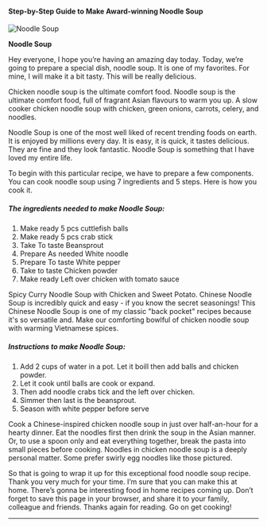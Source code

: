             

#### Step-by-Step Guide to Make Award-winning Noodle Soup

![Noodle Soup](https://img-global.cpcdn.com/recipes/b13e9d02deaae774/751x532cq70/noodle-soup-recipe-main-photo.jpg)

**Noodle Soup**

Hey everyone, I hope you’re having an amazing day today. Today, we’re going to prepare a special dish, noodle soup. It is one of my favorites. For mine, I will make it a bit tasty. This will be really delicious.

Chicken noodle soup is the ultimate comfort food. Noodle soup is the ultimate comfort food, full of fragrant Asian flavours to warm you up. A slow cooker chicken noodle soup with chicken, green onions, carrots, celery, and noodles.

Noodle Soup is one of the most well liked of recent trending foods on earth. It is enjoyed by millions every day. It is easy, it is quick, it tastes delicious. They are fine and they look fantastic. Noodle Soup is something that I have loved my entire life.

To begin with this particular recipe, we have to prepare a few components. You can cook noodle soup using 7 ingredients and 5 steps. Here is how you cook it.

##### The ingredients needed to make Noodle Soup:

1.  Make ready 5 pcs cuttlefish balls
2.  Make ready 5 pcs crab stick
3.  Take To taste Beansprout
4.  Prepare As needed White noodle
5.  Prepare To taste White pepper
6.  Take to taste Chicken powder
7.  Make ready Left over chicken with tomato sauce

Spicy Curry Noodle Soup with Chicken and Sweet Potato. Chinese Noodle Soup is incredibly quick and easy - if you know the secret seasonings! This Chinese Noodle Soup is one of my classic "back pocket" recipes because it's so versatile and. Make our comforting bowlful of chicken noodle soup with warming Vietnamese spices.

##### Instructions to make Noodle Soup:

1.  Add 2 cups of water in a pot. Let it boill then add balls and chicken powder.
2.  Let it cook until balls are cook or expand.
3.  Then add noodle crabs tick and the left over chicken.
4.  Simmer then last is the beansprout.
5.  Season with white pepper before serve

Cook a Chinese-inspired chicken noodle soup in just over half-an-hour for a hearty dinner. Eat the noodles first then drink the soup in the Asian manner. Or, to use a spoon only and eat everything together, break the pasta into small pieces before cooking. Noodles in chicken noodle soup is a deeply personal matter. Some prefer swirly egg noodles like those pictured.

So that is going to wrap it up for this exceptional food noodle soup recipe. Thank you very much for your time. I’m sure that you can make this at home. There’s gonna be interesting food in home recipes coming up. Don’t forget to save this page in your browser, and share it to your family, colleague and friends. Thanks again for reading. Go on get cooking!

* * *